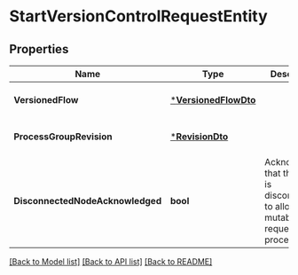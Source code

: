 # StartVersionControlRequestEntity

## Properties
Name | Type | Description | Notes
------------ | ------------- | ------------- | -------------
**VersionedFlow** | [***VersionedFlowDto**](VersionedFlowDTO.md) |  | [optional] [default to null]
**ProcessGroupRevision** | [***RevisionDto**](RevisionDTO.md) |  | [optional] [default to null]
**DisconnectedNodeAcknowledged** | **bool** | Acknowledges that this node is disconnected to allow for mutable requests to proceed. | [optional] [default to null]

[[Back to Model list]](../README.md#documentation-for-models) [[Back to API list]](../README.md#documentation-for-api-endpoints) [[Back to README]](../README.md)

